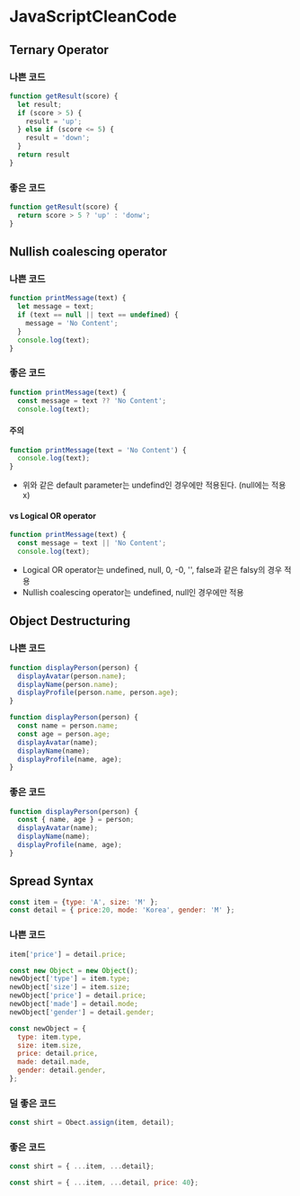 # JavaScriptCleanCode
## Ternary Operator
### 나쁜 코드
```javascript
function getResult(score) {
  let result;
  if (score > 5) {
    result = 'up';
  } else if (score <= 5) {
    result = 'down';
  }
  return result
}
```

### 좋은 코드
```javascript
function getResult(score) {
  return score > 5 ? 'up' : 'donw';
}
```

## Nullish coalescing operator
### 나쁜 코드
```javascript
function printMessage(text) {
  let message = text;
  if (text == null || text == undefined) {
    message = 'No Content';
  }
  console.log(text);
}
```

### 좋은 코드
```javascript
function printMessage(text) {
  const message = text ?? 'No Content';
  console.log(text);
```

#### 주의
```javascript
function printMessage(text = 'No Content') {
  console.log(text);
}
```
* 위와 같은 default parameter는 undefind인 경우에만 적용된다. (null에는 적용 x) 

#### vs Logical OR operator
```javascript
function printMessage(text) {
  const message = text || 'No Content';
  console.log(text);
```
* Logical OR operator는 undefined, null, 0, -0, '', false과 같은 falsy의 경우 적용
* Nullish coalescing operator는 undefined, null인 경우에만 적용

## Object Destructuring
### 나쁜 코드
```javascript
function displayPerson(person) {
  displayAvatar(person.name);
  displayName(person.name);
  displayProfile(person.name, person.age);
}
```
```javascript
function displayPerson(person) {
  const name = person.name;
  const age = person.age;
  displayAvatar(name);
  displayName(name);
  displayProfile(name, age);
}
```

### 좋은 코드
```javascript
function displayPerson(person) {
  const { name, age } = person;
  displayAvatar(name);
  displayName(name);
  displayProfile(name, age);
}
```

## Spread Syntax
```javascript
const item = {type: 'A', size: 'M' };
const detail = { price:20, mode: 'Korea', gender: 'M' };
```
### 나쁜 코드
```javascript
item['price'] = detail.price; 
```
```javascript
const new Object = new Object();
newObject['type'] = item.type;
newObject['size'] = item.size;
newObject['price'] = detail.price;
newObject['made'] = detail.mode;
newObject['gender'] = detail.gender;
```
```javascript
const newObject = {
  type: item.type,
  size: item.size,
  price: detail.price,
  made: detail.made,
  gender: detail.gender,
};
```

### 덜 좋은 코드
```javascript
const shirt = Obect.assign(item, detail);
```
### 좋은 코드
```javascript
const shirt = { ...item, ...detail}; 
```
```javascript
const shirt = { ...item, ...detail, price: 40};
```
